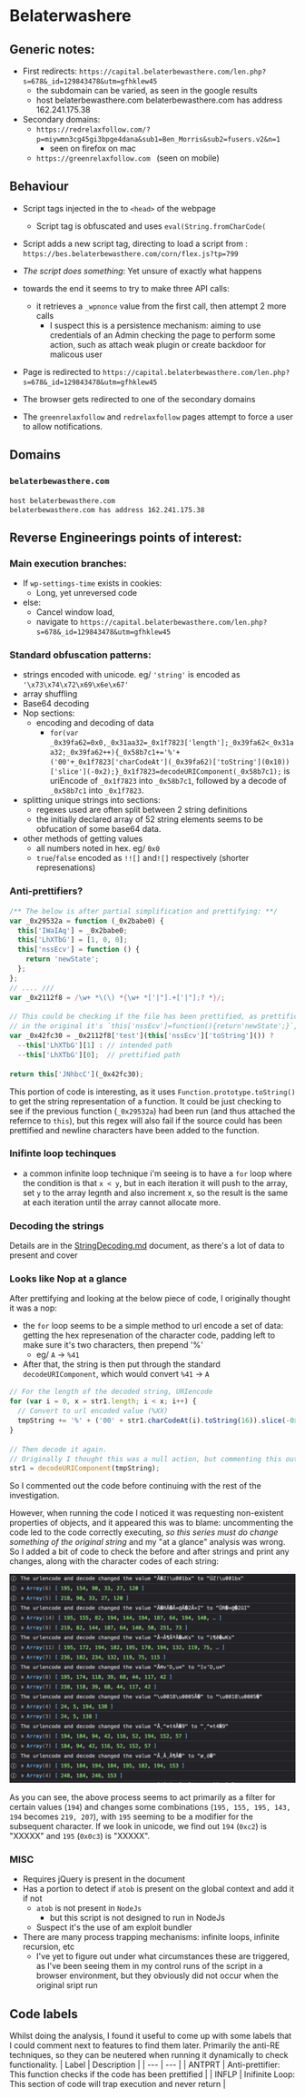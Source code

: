 # Belaterwashere

## Generic notes:
- First redirects: `https://capital.belaterbewasthere.com/len.php?s=678&_id=129843478&utm=gfhklew45`
  - the subdomain can be varied, as seen in the google results
  - host belaterbewasthere.com
belaterbewasthere.com has address 162.241.175.38
- Secondary domains: 
  - `https://redrelaxfollow.com/?p=miywmn3cg45gi3bpge4dana&sub1=Ben_Morris&sub2=fusers.v2&n=1`
    - seen on firefox on mac
  - `https://greenrelaxfollow.com ` (seen on mobile)

## Behaviour
- Script tags injected in the to `<head>` of the webpage
  - Script tag is obfuscated and uses `eval(String.fromCharCode(`
- Script adds a new script tag, directing to load a script from : `https://bes.belaterbewasthere.com/corn/flex.js?tp=799`
- _The script does something_: Yet unsure of exactly what happens

 - towards the end it seems to try to make three API calls:
   - it retrieves a `_wpnonce` value from the first call, then attempt 2 more calls
     - I suspect this is a persistence mechanism: aiming to use credentials of an Admin checking the page to perform some action, such as attach weak plugin or create backdoor for malicous user
- Page is redirected to `https://capital.belaterbewasthere.com/len.php?s=678&_id=129843478&utm=gfhklew45`
- The browser gets redirected to one of the secondary domains
- The `greenrelaxfollow` and `redrelaxfollow` pages attempt to force a user to allow notifications.

## Domains
### `belaterbewasthere.com`
```
host belaterbewasthere.com
belaterbewasthere.com has address 162.241.175.38
```

## Reverse Engineerings points of interest:

### Main execution branches:
- If `wp-settings-time` exists in cookies:
  - Long, yet unreversed code
- else:
  - Cancel window load,
  - navigate to `https://capital.belaterbewasthere.com/len.php?s=678&_id=129843478&utm=gfhklew45`

### Standard obfuscation patterns:
- strings encoded with unicode. eg/ `'string'` is encoded as `'\x73\x74\x72\x69\x6e\x67'`
- array shuffling
- Base64 decoding
- Nop sections: 
  - encoding and decoding of data
    - `for(var _0x39fa62=0x0,_0x31aa32=_0x1f7823['length'];_0x39fa62<_0x31aa32;_0x39fa62++){_0x58b7c1+='%'+('00'+_0x1f7823['charCodeAt'](_0x39fa62)['toString'](0x10))['slice'](-0x2);}_0x1f7823=decodeURIComponent(_0x58b7c1);` is uriEncode of `_0x1f7823` into `_0x58b7c1`, followed by a decode of `_0x58b7c1` into `_0x1f7823`.
- splitting unique strings into sections:
  - regexes used are often split between 2 string definitions
  - the initially declared array of 52 string elements seems to be obfucation of some base64 data.
- other methods of getting values
  - all numbers noted in hex. eg/ `0x0`
  - `true`/`false` encoded as `!![]` and`![]` respectively (shorter represenations)


### Anti-prettifiers?
```js
/** The below is after partial simplification and prettifying: **/
var _0x29532a = function (_0x2babe0) {
  this['IWaIAq'] = _0x2babe0;
  this['LhXTbG'] = [1, 0, 0];
  this['nssEcv'] = function () {
    return 'newState';
  };
};
// .... ///
var _0x2112f8 = /\w+ *\(\) *{\w+ *['|"].+['|"];? *}/;

// This could be checking if the file has been prettified, as prettification would likely add newlines to the function `this['nssEcv']`
// in the original it's `this['nssEcv']=function(){return'newState';}`, which passes the regex
var _0x42fc30 = _0x2112f8['test'](this['nssEcv']['toString']()) ? 
  --this['LhXTbG'][1] : // intended path
  --this['LhXTbG'][0];  // prettified path

return this['JNhbcC'](_0x42fc30);
```
This portion of code is interesting, as it uses `Function.prototype.toString()` to get the string representation of a function.
It could be just checking to see if the previous function (`_0x29532a`) had been run (and thus attached the refernce to `this`), but this regex will also fail if the source could has been prettified and newline characters have been added to the function.

### Inifinte loop techinques
- a common infinite loop technique i'm seeing is to have a `for` loop where the condition is that `x < y`, but in each iteration it will push to the array, set `y` to the array legnth and also increment x, so the result is the same at each iteration until the array cannot allocate more.

### Decoding the strings
Details are in the [StringDecoding.md](./StringDecoding.md) document, as there's a lot of data to present and cover

### Looks like Nop at a glance
After prettifying and looking at the below piece of code, I originally thought it was a nop:
- the `for` loop seems to be a simple method to url encode a set of data: getting the hex represenation of the character code, padding left to make sure it's two characters, then prepend '%'
  - eg/ `A` -> `%41`
- After that, the string is then put through the standard `decodeURIComponent`, which would convert `%41` -> `A`

```js
// For the length of the decoded string, URIencode
for (var i = 0, x = str1.length; i < x; i++) {
  // Convert to url encoded value (%XX)
  tmpString += '%' + ('00' + str1.charCodeAt(i).toString(16)).slice(-0x2);
}

// Then decode it again.
// Originally I thought this was a null action, but commenting this out causes it to fail?
str1 = decodeURIComponent(tmpString);
```
So I commented out the code before continuing with the rest of the investigation.

However, when running the code I noticed it was requesting non-existent properties of objects, and it appeared this was to blame: uncommenting the code led to the code correctly executing, _so this series must do change something of the original string_ and my "at a glance" analysis was wrong.
So I added a bit of code to check the before and after strings and print any changes, along with the character codes of each string:

<img src=./Assets/urlEncodeDecodeDifferences.png alt="Screenshot of console output, indicating code changes"/>

As you can see, the above process seems to act primarily as a filter for certain values (`194`) and changes some combinations (`195, 155, 195, 143, 194` becomes `219, 207`), with `195` seeming to be a modifier for the subsequent character. If we look in unicode, we find out `194` (`0xc2`) is "XXXXX" and `195` (`0x0c3`) is "XXXXX".

### MISC
- Requires jQuery is present in the document
- Has a portion to detect if `atob` is present on the global context and add it if not
  - `atob` is not present in `NodeJs`
    - but this script is not designed to run in NodeJs
  - Suspect it's the use of am exploit bundler
- There are many process trapping mechanisms: infinite loops, infinite recursion, etc
  - I've yet to figure out under what circumstances these are triggered, as I've been seeing them in my control runs of the script in a browser environment, but they obviously did not occur when the original sript run

## Code labels
Whilst doing the analysis, I found it useful to come up with some labels that I could comment next to features to find them later.
Primarily the anti-RE techniques, so they can be neutered when running it dynamically to check functionality.
| Label | Description |
| --- | --- |
| ANTPRT | Anti-prettifier: This function checks if the code has been prettified |
| INFLP | Inifinite Loop: This section of code will trap execution and never return |

